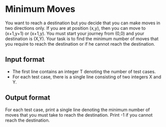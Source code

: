 # Minimum Moves

You want to reach a destination but you decide that you can make moves in two directions only. If you are at position (x,y), then you can move to (x+1,y+1) or (x+1,y). You must start your journey from (0,0) and your destination is (X,Y). Your task is to find the minimum number of moves that you require to reach the destination or if he cannot reach the destination.

## Input format

- The first line contains an integer T denoting the number of test cases.
- For each test case, there is a single line consisting of two integers X and Y.

## Output format

For each test case, print a single line denoting the minimum number of moves that you must take to reach the destination. Print -1 if you cannot reach the destination.
